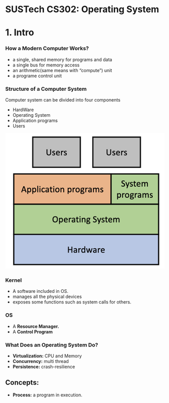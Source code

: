 # SUSTech CS302: Operating System

# 1. Intro

### How a Modern Computer Works?

- a single, shared memory for programs and data
- a single bus for memory access
- an arithmetic(same means with “compute”) unit
- a programe control unit

### **Structure** of a Computer System

Computer system can be divided into four components

- HardWare
- Operating System
- Application programs
- Users

![Untitled](pictures/1_1.png)

### Kernel

- A software included in OS.
- manages all the physical devices
- exposes some functions such as system calls for others.

### OS

- A ********************************Resource Manager.********************************
- A ********************************Control Program********************************

### **What Does an Operating System Do?**

- **Virtualization:** CPU and Memory
- **Concurrency:** multi thread
- **Persistence:** crash-resilience

## Concepts:

- ********************Process:******************** a program in execution.